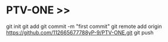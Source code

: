 # PTV-ONE >> 
git init 
git add 
git commit -m "first commit" 
git remote 
add origin https://github.com/112665677788yP-9/PTV-ONE.git 
git push
